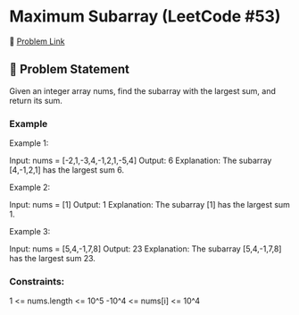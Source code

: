 # Maximum Subarray (LeetCode #53)

🔗 [Problem Link](https://leetcode.com/problems/maximum-subarray/)

## 🧠 Problem Statement

Given an integer array nums, find the subarray with the largest sum, and return its sum.

### Example

Example 1:

Input: nums = [-2,1,-3,4,-1,2,1,-5,4]
Output: 6
Explanation: The subarray [4,-1,2,1] has the largest sum 6.

Example 2:

Input: nums = [1]
Output: 1
Explanation: The subarray [1] has the largest sum 1.

Example 3:

Input: nums = [5,4,-1,7,8]
Output: 23
Explanation: The subarray [5,4,-1,7,8] has the largest sum 23.

### Constraints:

1 <= nums.length <= 10^5
-10^4 <= nums[i] <= 10^4